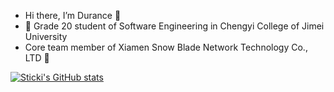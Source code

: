 - Hi there, I’m Durance 👋 
- 👀 Grade 20 student of Software Engineering in Chengyi College of Jimei University
- Core team member of Xiamen Snow Blade Network Technology Co., LTD 💞️


[![Sticki's GitHub stats](https://github-readme-stats-git-masterrstaa-rickstaa.vercel.app/api/?username=durancer&theme=vue&count_private=true&show_icons=true)](https://github.com/durancer)
<!---
ITzhboy/ITzhboy is a ✨ special ✨ repository because its `README.md` (this file) appears on your GitHub profile.
You can click the Preview link to take a look at your changes.
--->
